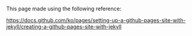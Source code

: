 This page made using the following reference:

https://docs.github.com/ko/pages/setting-up-a-github-pages-site-with-jekyll/creating-a-github-pages-site-with-jekyll


